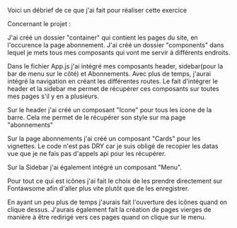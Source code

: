 Voici un débrief de ce que j'ai fait pour réaliser cette exercice

Concernant le projet :

J'ai créé un dossier "container" qui contient les pages du site, en l'occurence la page abonnement.
J'ai créé un dossier "components" dans lequel je mets tous mes composants qui vont me servir à différents endroits.

Dans le fichier App.js j'ai intégré mes composants header, sidebar(pour la bar de menu sur le côté) et Abonnements. Avec plus de temps, j'aurai intégré la navigation en créant les différentes routes.
Le fait d'intégrer le header et la sidebar me permet de récupérer ces composants sur toutes mes pages s'il y en a plusieurs.

Sur le header j'ai créé un composant "Icone" pour tous les icone de la barre. Cela me permet de le récupérer son style sur ma page "abonnements"

Sur la page abonnements j'ai créé un composant "Cards" pour les vignettes.
Le code n'est pas DRY car je suis obligé de recopier les datas vue que je ne fais pas d'appels api pour les récupérer.

Sur la Sidebar j'ai également intégré un composant "Menu".

Pour tout ce qui est icônes j'ai fait le choix de les prendre directement sur Fontawsome afin d'aller plus vite plutôt que de les enregistrer.

En ayant un peu plus de temps j'aurais fait l'ouverture des icônes quand on clique dessus. J'aurais également fait la création de pages vierges de manière à être redirigé vers ces pages quand on clique sur le menu.
